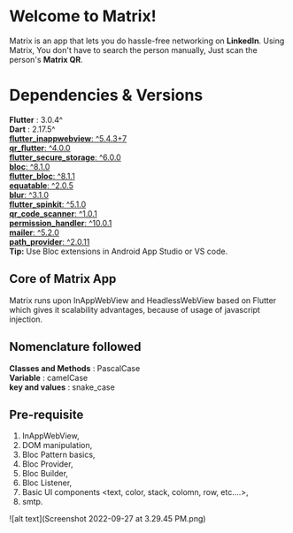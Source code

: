 # Welcome to Matrix!

Matrix is an app that lets you do hassle-free networking on **LinkedIn**. Using Matrix, You don't have to search the person manually, Just scan the person's **Matrix QR**.

# Dependencies & Versions

 **Flutter** : 3.0.4^<br/>
 **Dart** : 2.17.5^<br/>
[**flutter_inappwebview**: ^5.4.3+7](https://pub.dev/packages/flutter_inappwebview)<br/>
[**qr_flutter**: ^4.0.0  ](https://pub.dev/packages/qr_flutter)<br/>
[**flutter_secure_storage**: ^6.0.0  ](https://pub.dev/packages/flutter_secure_storage)<br/>
[**bloc**: ^8.1.0  ](https://pub.dev/packages/bloc)<br/>
[**flutter_bloc**: ^8.1.1  ](https://pub.dev/packages/flutter_bloc)<br/>
[**equatable**: ^2.0.5](https://pub.dev/packages/equatable)<br/>
[**blur**: ^3.1.0  ](https://pub.dev/packages/blur)<br/>
[**flutter_spinkit**: ^5.1.0  ](https://pub.dev/packages/flutter_spinkit)<br/>
[**qr_code_scanner**: ^1.0.1  ](https://pub.dev/packages/qr_code_scanner)<br/>
[**permission_handler**: ^10.0.1  ](https://pub.dev/packages/permission_handler)<br/>
[**mailer**: ^5.2.0](https://pub.dev/packages/mailer)<br/>
[**path_provider**: ^2.0.11](https://pub.dev/packages/path_provider)<br/>
**Tip:** Use  Bloc extensions in Android App Studio or VS code.

## Core of Matrix App

Matrix runs upon InAppWebView and HeadlessWebView based on Flutter which gives it scalability advantages,
because of usage of javascript injection.

## Nomenclature followed

**Classes and Methods** : PascalCase<br/>
**Variable** : camelCase<br/>
**key and values** : snake_case<br/>

## Pre-requisite

 1. InAppWebView,
 2. DOM manipulation,
 3. Bloc Pattern basics,
 4. Bloc Provider,
 5. Bloc Builder,
 6. Bloc Listener,
 7. Basic UI components <text, color, stack, colomn, row, etc....>,
 8. smtp.
 
 ![alt text](Screenshot 2022-09-27 at 3.29.45 PM.png)
